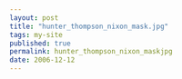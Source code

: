 ```yaml
---
layout: post
title: "hunter_thompson_nixon_mask.jpg"
tags: my-site
published: true
permalink: hunter_thompson_nixon_maskjpg
date: 2006-12-12
---
```




